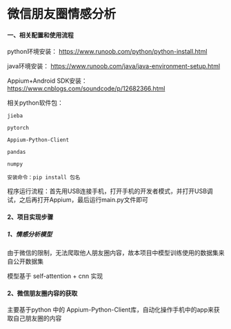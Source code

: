 # 微信朋友圈情感分析

#### 一、相关配置和使用流程

python环境安装：
https://www.runoob.com/python/python-install.html

java环境安装：
https://www.runoob.com/java/java-environment-setup.html

Appium+Android SDK安装：
https://www.cnblogs.com/soundcode/p/12682366.html

相关python软件包：

```
jieba

pytorch

Appium-Python-Client

pandas

numpy
```

```
安装命令：pip install 包名
```


程序运行流程：首先用USB连接手机，打开手机的开发者模式，并打开USB调试，之后再打开Appium，最后运行main.py文件即可



#### 2、项目实现步骤

##### 1、情感分析模型

由于微信的限制，无法爬取他人朋友圈内容，故本项目中模型训练使用的数据集来自公开数据集

模型基于 self-attention + cnn 实现



#### 2、微信朋友圈内容的获取

主要基于python 中的 Appium-Python-Client库，自动化操作手机中的app来获取自己朋友圈的内容